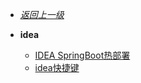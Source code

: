 - [*返回上一级*](/_sidebar.md)
- **idea**

    - [IDEA SpringBoot热部署](/idea/IDEA-SpringBoot热部署/README.md)
    - [idea快捷键](/idea/idea快捷键/README.md)
